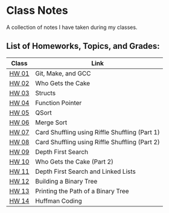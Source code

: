 # Class Notes
A collection of notes I have taken during my classes.

## List of Homeworks, Topics, and Grades:


| Class     | Link
| ------------ | -------------------------
| [HW 01](/HW%2001) | Git, Make, and GCC
| [HW 02](/HW%2002) | Who Gets the Cake
| [HW 03](/HW%2003) | Structs
| [HW 04](/HW%2004) | Function Pointer
| [HW 05](/HW%2005) | QSort
| [HW 06](/HW%2006) | Merge Sort
| [HW 07](/HW%2007) | Card Shuffling using Riffle Shuffling (Part 1)
| [HW 08](/HW%2008) | Card Shuffling using Riffle Shuffling (Part 2)
| [HW 09](/HW%2009) | Depth First Search
| [HW 10](/HW%2010) | Who Gets the Cake (Part 2)
| [HW 11](/HW%2011)| Depth First Search and Linked Lists
| [HW 12](/HW%2012)| Building a Binary Tree
| [HW 13](/HW%2013)| Printing the Path of a Binary Tree
| [HW 14](/HW%2014)| Huffman Coding
